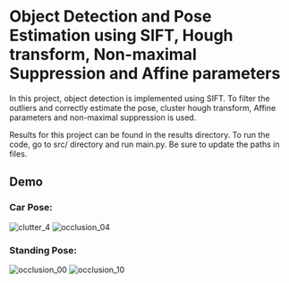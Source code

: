 # Object Detection and Pose Estimation using SIFT, Hough transform, Non-maximal Suppression and Affine parameters

In this project, object detection is implemented using SIFT. To filter the outliers and correctly estimate the pose, cluster hough transform, Affine parameters and non-maximal suppression is used.

Results for this project can be found in the results directory.
To run the code, go to src/ directory and run main.py. Be sure to update the paths in files.

## Demo

### Car Pose:

![clutter_4](https://github.com/gprajwalpoojari/Sift-Implementation/assets/53962958/4fdced4d-cb79-43ad-b046-385f78a4d84b)
![occlusion_04](https://github.com/gprajwalpoojari/Sift-Implementation/assets/53962958/a75d03e8-aba7-4e4a-86d5-7e2fe0124378)

### Standing Pose:

![occlusion_00](https://github.com/gprajwalpoojari/Sift-Implementation/assets/53962958/04fa9a37-ab1a-4614-a567-4cd2c784ff5c)
![occlusion_10](https://github.com/gprajwalpoojari/Sift-Implementation/assets/53962958/fd7f5511-e75e-4db4-aa0a-4f6a0c84364f)
